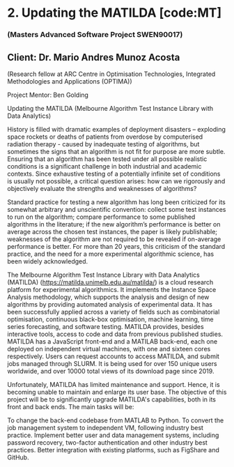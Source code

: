 # 2. Updating the MATILDA [code:MT]
### (Masters Advanced Software Project SWEN90017)
## Client: Dr. Mario Andres Munoz Acosta 

(Research fellow at ARC Centre in Optimisation Technologies, Integrated Methodologies and Applications (OPTIMA)) 

Project Mentor: Ben Golding

Updating the MATILDA (Melbourne Algorithm Test Instance Library with Data Analytics)

History is filled with dramatic examples of deployment disasters – exploding space rockets or deaths of patients from overdose by computerised radiation therapy  - caused by inadequate testing of algorithms, but sometimes the signs that an algorithm is not fit for purpose are more subtle. Ensuring that an algorithm has been tested under all possible realistic conditions is a significant challenge in both industrial and academic contexts. Since exhaustive testing of a potentially infinite set of conditions is usually not possible, a critical question arises: how can we rigorously and objectively evaluate the strengths and weaknesses of algorithms?

Standard practice for testing a new algorithm has long been criticized for its somewhat arbitrary and unscientific convention: collect some test instances to run on the algorithm; compare performance to some published algorithms in the literature; if the new algorithm’s performance is better on average across the chosen test instances, the paper is likely publishable; weaknesses of the algorithm are not required to be revealed if on-average performance is better. For more than 20 years, this criticism of the standard practice, and the need for a more experimental algorithmic science, has been widely acknowledged.

The Melbourne Algorithm Test Instance Library with Data Analytics (MATILDA)  (https://matilda.unimelb.edu.au/matilda/) is a cloud research platform for experimental algorithmics. It implements the Instance Space Analysis methodology, which supports the analysis and design of new algorithms by providing automated analysis of experimental data. It has been successfully applied across a variety of fields such as combinatorial optimisation, continuous black-box optimisation, machine learning, time series forecasting, and software testing. MATILDA provides, besides interactive tools, access to code and data from previous published studies. MATILDA has a JavaScript front-end and a MATILAB back-end, each one deployed on independent virtual machines, with one and sixteen cores respectively. Users can request accounts to access MATILDA, and submit jobs managed through SLURM.  It is being used for over 150 unique users worldwide, and over 10000 total views of its download page since 2019.

Unfortunately, MATILDA has limited maintenance and support. Hence, it is becoming unable to maintain and enlarge its user base. The objective of this project will be to significantly upgrade MATILDA's capabilities, both in its front and back ends. The main tasks will be:

To change the back-end codebase from MATLAB to Python.
To convert the job management system to independent VM, following industry best practice.
Implement better user and data management systems, including password recovery, two-factor authentication and other industry best practices.
Better integration with existing platforms, such as FigShare and GitHub.